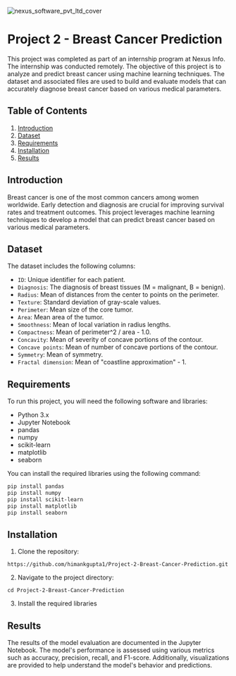 ![nexus_software_pvt_ltd_cover](https://github.com/Shreyaprasad21/Project-3-AI-ML-Series-Multiple-Disease-Detection-system/assets/142075353/1e542e0d-2db0-41cb-99b7-d8f61c9da7cb)
# Project 2 - Breast Cancer Prediction

This project was completed as part of an internship program at Nexus Info. The internship was conducted remotely. The objective of this project is to analyze and predict breast cancer using machine learning techniques. The dataset and associated files are used to build and evaluate models that can accurately diagnose breast cancer based on various medical parameters.

## Table of Contents

1. [Introduction](#introduction)
2. [Dataset](#dataset)
3. [Requirements](#requirements)
4. [Installation](#installation)
5. [Results](#results)

## Introduction

Breast cancer is one of the most common cancers among women worldwide. Early detection and diagnosis are crucial for improving survival rates and treatment outcomes. This project leverages machine learning techniques to develop a model that can predict breast cancer based on various medical parameters.

## Dataset

The dataset includes the following columns:

- `ID`: Unique identifier for each patient.
- `Diagnosis`: The diagnosis of breast tissues (M = malignant, B = benign).
- `Radius`: Mean of distances from the center to points on the perimeter.
- `Texture`: Standard deviation of gray-scale values.
- `Perimeter`: Mean size of the core tumor.
- `Area`: Mean area of the tumor.
- `Smoothness`: Mean of local variation in radius lengths.
- `Compactness`: Mean of perimeter^2 / area - 1.0.
- `Concavity`: Mean of severity of concave portions of the contour.
- `Concave points`: Mean of number of concave portions of the contour.
- `Symmetry`: Mean of symmetry.
- `Fractal dimension`: Mean of "coastline approximation" - 1.

## Requirements

To run this project, you will need the following software and libraries:

- Python 3.x
- Jupyter Notebook
- pandas
- numpy
- scikit-learn
- matplotlib
- seaborn

You can install the required libraries using the following command:

```bash
pip install pandas
pip install numpy
pip install scikit-learn
pip install matplotlib
pip install seaborn
```

## Installation
1. Clone the repository:
```
https://github.com/himankgupta1/Project-2-Breast-Cancer-Prediction.git
```
2. Navigate to the project directory:
```
cd Project-2-Breast-Cancer-Prediction
```
3. Install the required libraries

## Results
The results of the model evaluation are documented in the Jupyter Notebook. The model's performance is assessed using various metrics such as accuracy, precision, recall, and F1-score. Additionally, visualizations are provided to help understand the model's behavior and predictions.
